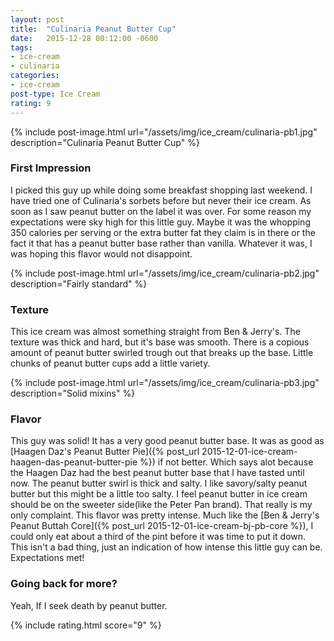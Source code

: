 ```yaml
---
layout: post
title:  "Culinaria Peanut Butter Cup"
date:   2015-12-28 00:12:00 -0600
tags:
- ice-cream
- culinaria
categories:
- ice-cream
post-type: Ice Cream
rating: 9
---
```

{% include post-image.html url="/assets/img/ice_cream/culinaria-pb1.jpg" description="Culinaria Peanut Butter Cup" %}

### First Impression
I picked this guy up while doing some breakfast shopping last weekend. I have tried one of Culinaria's sorbets before but never their ice cream. As soon as I saw peanut butter on the label it was over. For some reason my expectations were sky high for this little guy. Maybe it was the whopping 350 calories per serving or the extra butter fat they claim is in there or the fact it that has a peanut butter base rather than vanilla. Whatever it was, I was hoping this flavor would not disappoint.

{% include post-image.html url="/assets/img/ice_cream/culinaria-pb2.jpg" description="Fairly standard" %}
### Texture
This ice cream was almost something straight from Ben & Jerry's. The texture was thick and hard, but it's base was smooth. There is a copious amount of peanut butter swirled trough out that breaks up the base. Little chunks of peanut butter cups add a little variety.

{% include post-image.html url="/assets/img/ice_cream/culinaria-pb3.jpg" description="Solid mixins" %}
### Flavor
This guy was solid! It has a very good peanut butter base. It was as good as [Haagen Daz's Peanut Butter Pie]({% post_url 2015-12-01-ice-cream-haagen-das-peanut-butter-pie %}) if not better. Which says alot because the Haagen Daz had the best peanut butter base that I have tasted until now. The peanut butter swirl is thick and salty. I like savory/salty peanut butter but this might be a little too salty. I feel peanut butter in ice cream should be on the sweeter side(like the Peter Pan brand). That really is my only complaint. This flavor was pretty intense. Much like the [Ben & Jerry's Peanut Buttah Core]({% post_url 2015-12-01-ice-cream-bj-pb-core %}), I could only eat about a third of the pint before it was time to put it down. This isn't a bad thing, just an indication of how intense this little guy can be. Expectations met!


### Going back for more?
Yeah, If I seek death by peanut butter.


{% include rating.html score="9" %}
